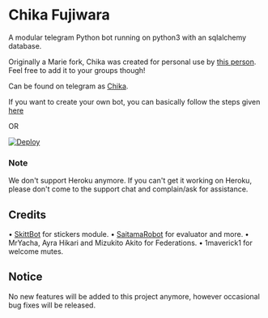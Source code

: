 # Chika Fujiwara
A modular telegram Python bot running on python3 with an sqlalchemy database.

Originally a Marie fork, Chika was created for personal use by [this person](https://t.me/zenfrans). Feel free to add it to your groups though!

Can be found on telegram as [Chika](https://t.me/ChikaProBot).

If you want to create your own bot, you can basically follow the steps given [here](https://github.com/PaulSonOfLars/tgbot/blob/master/README.md)

OR

[![Deploy](https://www.herokucdn.com/deploy/button.svg)](https://heroku.com/deploy?template=https://github.com/Wahyu213/ChikaFujiwara.git)

### Note
We don't support Heroku anymore. If you can't get it working on Heroku, please don't come to the support chat and complain/ask for assistance.

## Credits
• [SkittBot](https://github.com/skittles9823/SkittBot) for stickers module.
• [SaitamaRobot](https://github.com/AnimeKaizoku/SaitamaRobot) for evaluator and more.
• MrYacha, Ayra Hikari and Mizukito Akito for Federations.
• 1maverick1 for welcome mutes.

## Notice
No new features will be added to this project anymore, however occasional bug fixes will be released.
